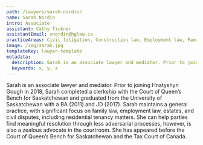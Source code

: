 ```yaml
---
path: /lawyers/sarah-nordin/
name: Sarah Nordin
intro: Associate
assistant: Cathy Tickner
assistantEmail: snordin@hglaw.ca
practiceAreas: Civil litigation, Construction law, Employment law, Family law, Mediation, Wills & estates
image: /img/sarah.jpg
templateKey: lawyer-template
metadata:
  description: Sarah is an associate lawyer and mediator. Prior to joining Hnatyshyn Gough in 2018, Sarah completed a clerkship with the Court of Queen’s Bench for Saskatchewan and graduated from the University of Saskatchewan with a BA (2011) and JD (2017). Sarah maintains a general practice, with significant focus on family law, employment law, estates, and civil disputes, including residential tenancy matters. She can help parties find meaningful resolution through less adversarial processes, however, is also a zealous advocate in the courtroom. She has appeared before the Court of Queen’s Bench for Saskatchewan and the Tax Court of Canada.
  keywords: x, y, z
---
```

Sarah is an associate lawyer and mediator. Prior to joining Hnatyshyn Gough in 2018, Sarah completed a clerkship with the Court of Queen’s Bench for Saskatchewan and graduated from the University of Saskatchewan with a BA (2011) and JD (2017). Sarah maintains a general practice, with significant focus on family law, employment law, estates, and civil disputes, including residential tenancy matters. She can help parties find meaningful resolution through less adversarial processes, however, is also a zealous advocate in the courtroom. She has appeared before the Court of Queen’s Bench for Saskatchewan and the Tax Court of Canada.
